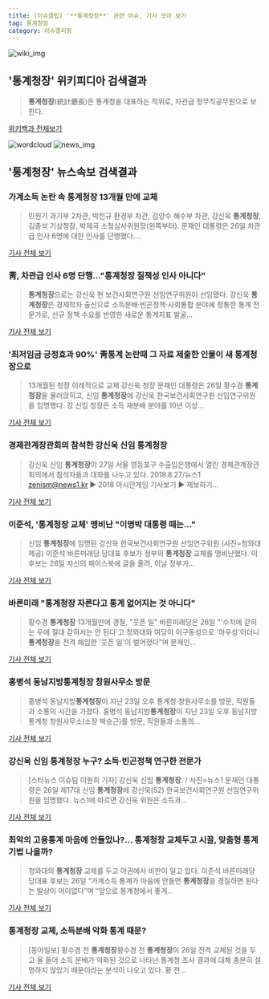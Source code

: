 ```yaml
---
title: (이슈클립) '**통계청장**' 관련 이슈, 기사 모아 보기
tag: 통계청장
category: 이슈클리핑
---
```

![wiki_img](https://user-images.githubusercontent.com/42597476/44503234-41136a80-a6d0-11e8-9071-6fc6418eafe4.png)
## **'**통계청장**'** 위키피디아 검색결과
>**통계청장**(統計廳長)은 통계청을 대표하는 직위로, 차관급 정무직공무원으로 보한다.

<a href="https://ko.wikipedia.org/wiki/통계청장" target="_blank">위키백과 전체보기</a>

![wordcloud](https://s3.ap-northeast-2.amazonaws.com/lyrics101-wordcloud/2018-08-27-1535330657.png)
![news_img](https://user-images.githubusercontent.com/42597476/44507050-1206f400-a6e4-11e8-8d98-7ffbfebb353f.png)
## **'**통계청장**'** 뉴스속보 검색결과
### 가계소득 논란 속 **통계청장** 13개월 만에 교체

>민원기 과기부 2차관, 박천규 환경부 차관, 김양수 해수부 차관, 강신욱 **통계청장**, 김종석 기상청장, 박제국 소청심사위원장(왼쪽부터). 문재인 대통령은 26일 차관급 인사 6명에 대한 인사를 단행했다....

<a href="http://news.joins.com/article/olink/22508148" target="_blank">기사 전체 보기</a>

### 靑, 차관급 인사 6명 단행…"**통계청장** 질책성 인사 아니다"

>**통계청장**으로는 강신욱 현 보건사회연구원 선임연구위원이 선임됐다. 강신욱 **통계청장**은 경제학자 출신으로 소득분배·빈곤정책·사회통합 분야에 정통한 통계 전문가로, 신규 정책 수요를 반영한 새로운 통계지표 발굴...

<a href="http://www.newsprime.co.kr/news/article.html?no=427636" target="_blank">기사 전체 보기</a>

### '최저임금 긍정효과 90%' 靑통계 논란때 그 자료 제출한 인물이 새 **통계청장**으로

>13개월된 청장 이례적으로 교체 강신욱 청장 문재인 대통령은 26일 황수경 **통계청장**을 물러앉히고, 신임 **통계청장**에 강신욱 한국보건사회연구원 선임연구위원을 임명했다. 강 신임 청장은 소득 재분배 분야를 10년 이상...

<a href="http://news.chosun.com/site/data/html_dir/2018/08/27/2018082700269.html?utm_source=naver&utm_medium=original&utm_campaign=news" target="_blank">기사 전체 보기</a>

### 경제관계장관회의 참석한 강신욱 신임 **통계청장**

>강신욱 신임 **통계청장**이 27일 서울 영등포구 수출입은행에서 열린 경제관계장관회의에서 참석자들과 대화를 나누고 있다. 2018.8.27/뉴스1 zenism@news1.kr ▶ 2018 아시안게임 기사보기 ▶ 제보하기...

<a href="http://news1.kr/photos/view/?3270852" target="_blank">기사 전체 보기</a>

### 이준석, '**통계청장** 교체' 맹비난 "이명박 대통령 때는…"

>신임 **통계청장**에 임명된 강신욱 한국보건사회연구원 선임연구위원 (사진=청와대 제공) 이준석 바른미래당 당대표 후보가 정부의 **통계청장** 교체를 맹비난했다. 이 후보는 26일 자신의 페이스북에 글을 올려, 이날 정부가...

<a href="http://www.edaily.co.kr/news/newspath.asp?newsid=01453046619311584" target="_blank">기사 전체 보기</a>

### 바른미래 "**통계청장** 자른다고 통계 없어지는 것 아니다"

>황수경 **통계청장** 13개월만에 경질, "웃픈 일" 바른미래당은 26일 "'수치에 갇히는 우에 절대 갇혀서는 안 된다'고 청와대와 여당이 이구동성으로 '아우성'이더니 **통계청장**을 전격 해임한 '웃픈 일'이 벌어졌다"며 문재인...

<a href="http://www.viewsnnews.com/article?q=160793" target="_blank">기사 전체 보기</a>

### 홍병석 동남지방**통계청장** 창원사무소 방문

>홍병석 동남지방**통계청장**이 지난 23일 오후 통계청 창원사무소를 방문, 직원들과 소통의 시간을 가졌다. 홍병석 동남지방**통계청장**이 지난 23일 오후 동남지방통계청 창원사무소(소장 박승근)를 방문, 직원들과 소통의...

<a href="http://www.gndomin.com/news/articleView.html?idxno=180019" target="_blank">기사 전체 보기</a>

### 강신욱 신임 **통계청장** 누구? 소득·빈곤정책 연구한 전문가

>[스타뉴스 이슈팀 이원희 기자] 강신욱 신임 **통계청장**. / 사진=뉴스1 문재인 대통령은 26일 제17대 신임 **통계청장**에 강신욱(52) 한국보건사회연구원 선임연구위원을 임명했다. 뉴스1에 따르면 강신욱 위원은 소득과...

<a href="http://star.mt.co.kr/stview.php?no=2018082708300730821" target="_blank">기사 전체 보기</a>

### 최악의 고용통계 마음에 안들었나?... 통계청창 교체두고 시끌, 맞춤형 통계기법 나올까?

>청와대의 **통계청장** 교체를 두고 야권에서 비판이 일고 있다. 이준석 바른미래당 당대표 후보는 26일 “가계소득 통계가 마음에 안들면 **통계청장**을 경질하면 된다는 발상이 어이없다”며 “앞으로 통계청에서 좋게...

<a href="http://www.g-enews.com/ko-kr/news/article/news_all/2018082709164551234e4869c120_1/article.html" target="_blank">기사 전체 보기</a>

### **통계청장** 교체, 소득분배 악화 통계 때문?

>[동아일보] 황수경 전 **통계청장**황수경 전 **통계청장**이 26일 전격 교체된 것을 두고 올 들어 소득 분배가 악화된 것으로 나타난 통계청 조사 결과에 대해 충분히 설명하지 않았기 때문이라는 분석이 나오고 있다. 황 전...

<a href="http://news.donga.com/3/all/20180827/91688174/1" target="_blank">기사 전체 보기</a>


